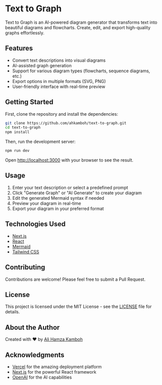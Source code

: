 # Text to Graph

Text to Graph is an AI-powered diagram generator that transforms text into beautiful diagrams and flowcharts. Create, edit, and export high-quality graphs effortlessly.

## Features

- Convert text descriptions into visual diagrams
- AI-assisted graph generation
- Support for various diagram types (flowcharts, sequence diagrams, etc.)
- Export options in multiple formats (SVG, PNG)
- User-friendly interface with real-time preview

## Getting Started

First, clone the repository and install the dependencies:

```bash
git clone https://github.com/ahkamboh/text-to-graph.git
cd text-to-graph
npm install
```

Then, run the development server:

```bash
npm run dev
```

Open [http://localhost:3000](http://localhost:3000) with your browser to see the result.

## Usage

1. Enter your text description or select a predefined prompt
2. Click "Generate Graph" or "AI Generate" to create your diagram
3. Edit the generated Mermaid syntax if needed
4. Preview your diagram in real-time
5. Export your diagram in your preferred format

## Technologies Used

- [Next.js](https://nextjs.org)
- [React](https://reactjs.org)
- [Mermaid](https://mermaid-js.github.io/mermaid/)
- [Tailwind CSS](https://tailwindcss.com)

## Contributing

Contributions are welcome! Please feel free to submit a Pull Request.

## License

This project is licensed under the MIT License - see the [LICENSE](LICENSE) file for details.

## About the Author

Created with ❤️ by [Ali Hamza Kamboh](https://alihamzakamboh.com/)

## Acknowledgments

- [Vercel](https://vercel.com) for the amazing deployment platform
- [Next.js](https://nextjs.org) for the powerful React framework
- [OpenAI](https://openai.com) for the AI capabilities
